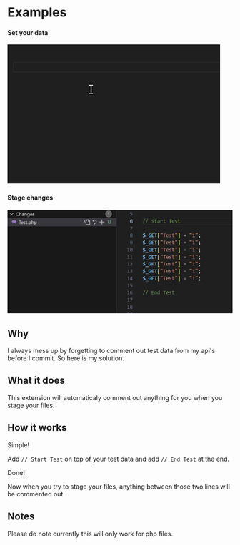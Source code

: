 # Examples

#### Set your data

![Demo](Media/Short.gif)

#### Stage changes

![Demo](Media/Wide.gif)

## Why

I always mess up by forgetting to comment out test data from my api's before I commit.
So here is my solution.

## What it does

This extension will automaticaly comment out anything for you when you stage your files.

## How it works

Simple!

Add `// Start Test` on top of your test data and add `// End Test` at the end.

Done!

Now when you try to stage your files, anything between those two lines will be commented out.

## Notes

Please do note currently this will only work for php files.
